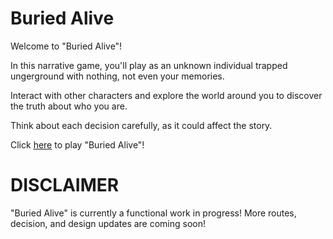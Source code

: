 # Buried Alive

Welcome to "Buried Alive"!

In this narrative game, you'll play as an unknown individual trapped ungerground with nothing, not even your memories.

Interact with other characters and explore the world around you to discover the truth about who you are.

Think about each decision carefully, as it could affect the story. 

Click [here](https://twinery.org/2/#/stories/e003fc38-49b6-48f8-9829-56454aaf0d33/play) to play "Buried Alive"!


# DISCLAIMER

"Buried Alive" is currently a functional work in progress! More routes, decision, and design updates are coming soon!

